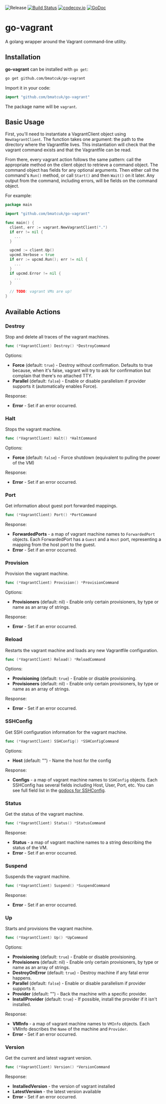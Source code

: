 ![Release](https://img.shields.io/github/release/bmatcuk/go-vagrant.svg?branch=master)
[![Build Status](https://travis-ci.com/bmatcuk/go-vagrant.svg?branch=master)](https://travis-ci.com/bmatcuk/go-vagrant)
[![codecov.io](https://img.shields.io/codecov/c/github/bmatcuk/go-vagrant.svg?branch=master)](https://codecov.io/github/bmatcuk/go-vagrant?branch=master)
[![GoDoc](https://godoc.org/github.com/bmatcuk/go-vagrant?status.svg)](https://godoc.org/github.com/bmatcuk/go-vagrant)

# go-vagrant
A golang wrapper around the Vagrant command-line utility.


## Installation
**go-vagrant** can be installed with `go get`:

```bash
go get github.com/bmatcuk/go-vagrant
```

Import it in your code:

```go
import "github.com/bmatcuk/go-vagrant"
```

The package name will be `vagrant`.


## Basic Usage
First, you'll need to instantiate a VagrantClient object using
`NewVagrantClient`. The function takes one argument: the path to the directory
where the Vagrantfile lives. This instantiation will check that the vagrant
command exists and that the Vagrantfile can be read.

From there, every vagrant action follows the same pattern: call the appropriate
method on the client object to retrieve a command object. The command object
has fields for any optional arguments. Then either call the command's `Run()`
method, or call `Start()` and then `Wait()` on it later. Any output from the
command, including errors, will be fields on the command object.

For example:

```go
package main

import "github.com/bmatcuk/go-vagrant"

func main() {
  client, err := vagrant.NewVagrantClient(".")
  if err != nil {
    ...
  }

  upcmd := client.Up()
  upcmd.Verbose = true
  if err := upcmd.Run(); err != nil {
    ...
  }
  if upcmd.Error != nil {
    ...
  }

  // TODO: vagrant VMs are up!
}
```


## Available Actions

### Destroy
Stop and delete all traces of the vagrant machines.

```go
func (*VagrantClient) Destroy() *DestroyCommand
```

Options:
* **Force** (default: `true`) - Destroy without confirmation. Defaults to true
  because, when it's false, vagrant will try to ask for confirmation but
  complain that there's no attached TTY.
* **Parallel** (default: `false`) - Enable or disable parallelism if provider
  supports it (automatically enables Force).

Response:
* **Error** - Set if an error occurred.


### Halt
Stops the vagrant machine.

```go
func (*VagrantClient) Halt() *HaltCommand
```

Options:
* **Force** (default: `false`) - Force shutdown (equivalent to pulling the
  power of the VM)

Response:
* **Error** - Set if an error occurred.


### Port
Get information about guest port forwarded mappings.

```go
func (*VagrantClient) Port() *PortCommand
```

Response:
* **ForwardedPorts** - a map of vagrant machine names to `ForwardedPort`
  objects. Each ForwardedPort has a `Guest` and a `Host` port, representing
  a mapping from the host port to the guest.
* **Error** - Set if an error occurred.


### Provision
Provision the vagrant machine.

```go
func (*VagrantClient) Provision() *ProvisionCommand
```

Options:
* **Provisioners** (default: nil) - Enable only certain provisioners, by type
  or name as an array of strings.

Response:
* **Error** - Set if an error occurred.


### Reload
Restarts the vagrant machine and loads any new Vagrantfile configuration.

```go
func (*VagrantClient) Reload() *ReloadCommand
```

Options:
* **Provisioning** (default: `true`) - Enable or disable provisioning.
* **Provisioners** (default: nil) - Enable only certain provisioners, by type
  or name as an array of strings.

Response:
* **Error** - Set if an error occurred.


### SSHConfig
Get SSH configuration information for the vagrant machine.

```go
func (*VagrantClient) SSHConfig() *SSHConfigCommand
```

Options:
* **Host** (default: "") - Name the host for the config

Response:
* **Configs** - a map of vagrant machine names to `SSHConfig` objects. Each
  SSHConfig has several fields including Host, User, Port, etc. You can see
  full field list in the [godocs for SSHConfig].


### Status
Get the status of the vagrant machine.

```go
func (*VagrantClient) Status() *StatusCommand
```

Response:
* **Status** - a map of vagrant machine names to a string describing the
  status of the VM.
* **Error** - Set if an error occurred.


### Suspend
Suspends the vagrant machine.

```go
func (*VagrantClient) Suspend() *SuspendCommand
```

Response:
* **Error** - Set if an error occurred.


### Up
Starts and provisions the vagrant machine.

```go
func (*VagrantClient) Up() *UpCommand
```

Options:
* **Provisioning** (default: `true`) - Enable or disable provisioning.
* **Provisioners** (default: nil) - Enable only certain provisioners, by type
  or name as an array of strings.
* **DestroyOnError** (default: `true`) - Destroy machine if any fatal error
  happens.
* **Parallel** (default: `false`) - Enable or disable parallelism if provider
  supports it.
* **Provider** (default: "") - Back the machine with a specific provider.
* **InstallProvider** (default: `true`) - If possible, install the provider if
  it isn't installed.

Response:
* **VMInfo** - a map of vagrant machine names to `VMInfo` objects. Each VMInfo
  describes the `Name` of the machine and `Provider`.
* **Error** - Set if an error occurred.


### Version
Get the current and latest vagrant version.

```go
func (*VagrantClient) Version() *VersionCommand
```

Response:
* **InstalledVersion** - the version of vagrant installed
* **LatestVersion** - the latest version available
* **Error** - Set if an error occurred.


[godocs for SSHConfig]: https://godoc.org/github.com/bmatcuk/go-vagrant#SSHConfig
